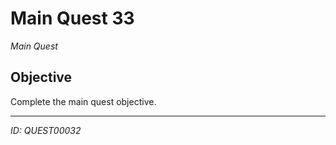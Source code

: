 # Main Quest 33

*Main Quest*

## Objective
Complete the main quest objective.

---
*ID: QUEST00032*
